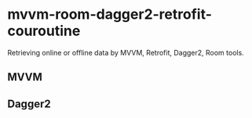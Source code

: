 # mvvm-room-dagger2-retrofit-couroutine
Retrieving online or offline data by MVVM, Retrofit, Dagger2, Room tools.


## MVVM 
## Dagger2
